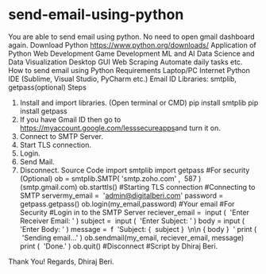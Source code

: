 # send-email-using-python
You are able to send email using python. No need to open gmail dashboard again.
Download Python
https://www.python.org/downloads/
Application of Python
Web Development
Game Development
ML and AI
Data Science and Data Visualization
Desktop GUI
Web Scraping
Automate daily tasks etc.
How to send email using Python
Requirements
Laptop/PC
Internet
Python
IDE (Sublime, Visual Studio, PyCharm etc.)
Email ID
Libraries: smtplib, getpass(optional)
Steps
1. Install and import libraries.
(Open terminal or CMD)
pip install smtplib
pip install getpass
2. If you have Gmail ID then go to
https://myaccount.google.com/lesssecureapps​ and turn it on.
3. Connect to SMTP Server.
4. Start TLS connection.
5. Login.
6. Send Mail.
7. Disconnect.
Source Code
import​ smtplib
import​ getpass
#For security (Optional)
ob = smtplib.SMTP(​ 'smtp.zoho.com'​ , ​ 587​ )
(smtp.gmail.com)
ob.starttls()
#Starting TLS connection
#Connecting to SMTP servermy_email = ​ 'admin@digitalberi.com'
password = getpass.getpass()
ob.login(my_email,password)
#Your email
#For Security
#Login in to the SMTP Server
reciever_email = ​ input​ ( ​ 'Enter Receiver Email: '​ )
subject = ​ input​ ( ​ 'Enter Subject: '​ )
body = ​ input​ ( ​ 'Enter Body: '​ )
message = ​ f ​ 'Subject:​ { ​ subject​ } ​ \n\n​ { ​ body​ } ​ '
print​ ( ​ 'Sending email...'​ )
ob.sendmail(my_email, reciever_email, message)
print​ ( ​ 'Done.'​ )
ob.quit()
#Disconnect
#Script by Dhiraj Beri.

Thank You!
Regards,
Dhiraj Beri.
